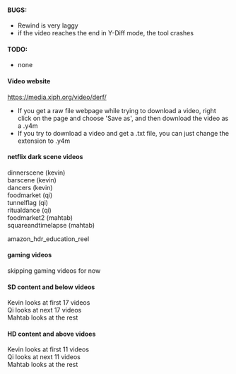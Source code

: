 #### BUGS:

- Rewind is very laggy
- if the video reaches the end in Y-Diff mode, the tool crashes

#### TODO:

- none

#### Video website
https://media.xiph.org/video/derf/

- If you get a raw file webpage while trying to download a video, right click on the page and choose 'Save as', and then download the video as a .y4m
- If you try to download a video and get a .txt file, you can just change the extension to .y4m

#### netflix dark scene videos  
dinnerscene (kevin)  
barscene (kevin)  
dancers (kevin)  
foodmarket (qi)  
tunnelflag (qi)  
ritualdance (qi)  
foodmarket2 (mahtab)  
squareandtimelapse (mahtab)  

amazon_hdr_education_reel

#### gaming videos  
skipping gaming videos for now  


#### SD content and below videos  
Kevin looks at first 17 videos  
Qi  looks at next 17 videos  
Mahtab looks at the rest  

#### HD content and above vidoes  
Kevin looks at first 11 videos  
Qi looks at next 11 videos  
Mahtab looks at the rest